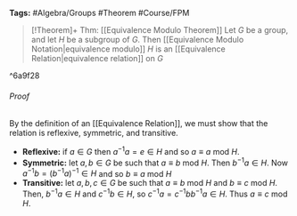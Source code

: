 **Tags:** #Algebra/Groups #Theorem #Course/FPM 

> [!Theorem]+ Thm: [[Equivalence Modulo Theorem]]
> Let $G$ be a group, and let $H$ be a subgroup of $G$. Then [[Equivalence Modulo Notation|equivalence modulo]] $H$ is an [[Equivalence Relation|equivalence relation]] on $G$

^6a9f28

###### Proof
By the definition of an [[Equivalence Relation]], we must show that the relation is reflexive, symmetric, and transitive.
- **Reflexive:** if $a \in G$ then $a^{-1}a=e\in H$ and so $a\equiv a \text{ mod } H$.
- **Symmetric:** let $a,b\in G$ be such that $a\equiv b\text{ mod } H$. Then $b^{-1}a\in H$. Now $a^{-1}b=(b^{-1}a)^{-1}\in H$ and so $b\equiv a \text{ mod } H$
- **Transitive:** let $a,b,c\in G$ be such that $a \equiv b \text{ mod } H$ and $b\equiv c\text{ mod } H$. Then, $b^{-1}a\in H$ and $c^{-1}b\in H$, so $c^{-1}a=c^{-1}bb^{-1}a\in H$. Thus $a\equiv c \text{ mod } H$.
